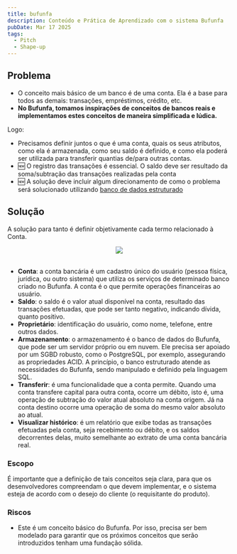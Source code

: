 ```yaml
---
title: bufunfa
description: Conteúdo e Prática de Aprendizado com o sistema Bufunfa
pubDate: Mar 17 2025
tags:
  - Pitch
  - Shape-up
---
```


## Problema

- O conceito mais básico de um banco é de uma conta. Ela é a base para todos as demais: transações, empréstimos, crédito, etc.
- **No Bufunfa, tomamos inspirações de conceitos de bancos reais e implementamos estes conceitos de maneira simplificada e lúdica.**  

Logo:

- Precisamos definir juntos o que é uma conta, quais os seus atributos, como ela é armazenada, como seu saldo é definido, e como ela poderá ser utilizada para transferir quantias de/para outras contas. 
- 🆕 O registro das transações é essencial. O saldo deve ser resultado da soma/subtração das transações realizadas pela conta
- 🆕 A solução deve incluir algum direcionamento de como o problema será solucionado utilizando [banco de dados estruturado](https://github.com/cento-software/programa-estagio-soraya/issues/11)

## Solução

A solução para tanto é definir objetivamente cada termo relacionado à Conta.


<div align=center><img src="https://github.com/user-attachments/assets/bbe6077f-e536-4368-bf96-65c2e652bdfd"></div><br>


- **Conta**: a conta bancária é um cadastro único do usuário (pessoa física, jurídica, ou outro sistema) que utiliza os serviços de determinado banco criado no Bufunfa. A conta é o que permite operações financeiras ao usuário.
- **Saldo**: o saldo é o valor atual disponível na conta, resultado das transações efetuadas, que pode ser tanto negativo, indicando dívida, quanto positivo.
- **Proprietário**: identificação do usuário, como nome, telefone, entre outros dados.
-  **Armazenamento**: o armazenamento é o banco de dados do Bufunfa, que pode ser um servidor próprio ou em nuvem. Ele precisa ser apoiado por um SGBD robusto, como o PostgreSQL, por exemplo, assegurando as propriedades ACID. A princípio, o banco estruturado atende as necessidades do Bufunfa, sendo manipulado e definido pela linguagem SQL.
 - **Transferir**: é uma funcionalidade que a conta permite. Quando uma conta transfere capital para outra conta, ocorre um débito, isto é, uma operação de subtração do valor atual absoluto na conta origem. Já na conta destino ocorre uma operação de soma do mesmo valor absoluto ao atual.
- **Visualizar histórico**: é um relatório que exibe todas as transações efetuadas pela conta, seja recebimento ou débito, e os saldos decorrentes delas, muito semelhante ao extrato de uma conta bancária real.

### Escopo

É importante que a definição de tais conceitos seja clara, para que os desenvolvedores compreendam o que devem implementar, e o sistema esteja de acordo com o desejo do cliente (o requisitante do produto).

### Riscos

- Este é um conceito básico do Bufunfa. Por isso, precisa ser bem modelado para garantir que os próximos conceitos que serão introduzidos tenham uma fundação sólida.